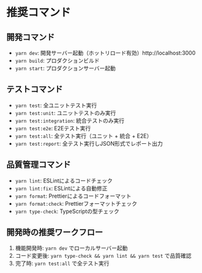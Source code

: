 # 推奨コマンド

## 開発コマンド
- `yarn dev`: 開発サーバー起動（ホットリロード有効）http://localhost:3000
- `yarn build`: プロダクションビルド
- `yarn start`: プロダクションサーバー起動

## テストコマンド
- `yarn test`: 全ユニットテスト実行
- `yarn test:unit`: ユニットテストのみ実行
- `yarn test:integration`: 統合テストのみ実行
- `yarn test:e2e`: E2Eテスト実行
- `yarn test:all`: 全テスト実行（ユニット + 統合 + E2E）
- `yarn test:report`: 全テスト実行しJSON形式でレポート出力

## 品質管理コマンド
- `yarn lint`: ESLintによるコードチェック
- `yarn lint:fix`: ESLintによる自動修正
- `yarn format`: Prettierによるコードフォーマット
- `yarn format:check`: Prettierフォーマットチェック
- `yarn type-check`: TypeScriptの型チェック

## 開発時の推奨ワークフロー
1. 機能開発時: `yarn dev` でローカルサーバー起動
2. コード変更後: `yarn type-check && yarn lint && yarn test` で品質確認
3. 完了時: `yarn test:all` で全テスト実行
